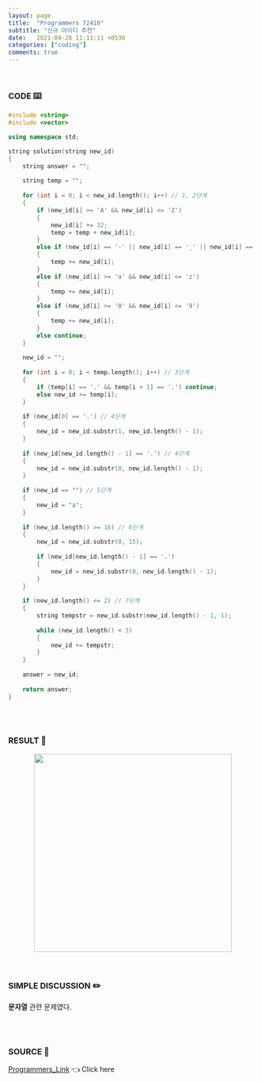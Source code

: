 ```yaml
---
layout: page
title:  "Programmers 72410"
subtitle: "신규 아이디 추천"
date:   2021-04-28 11:11:11 +0530
categories: ["coding"]
comments: true
---
```


<br>

### CODE ⌨️

```c++
#include <string>
#include <vector>

using namespace std;

string solution(string new_id)
{
    string answer = "";
    
    string temp = "";
    
    for (int i = 0; i < new_id.length(); i++) // 1, 2단계
    {
        if (new_id[i] >= 'A' && new_id[i] <= 'Z')
        {
            new_id[i] += 32;
            temp = temp + new_id[i]; 
        }
        else if (new_id[i] == '-' || new_id[i] == '_' || new_id[i] == '.')
        {
            temp += new_id[i];
        }
        else if (new_id[i] >= 'a' && new_id[i] <= 'z')
        {
            temp += new_id[i];
        }
        else if (new_id[i] >= '0' && new_id[i] <= '9')
        {
            temp += new_id[i];
        }
        else continue;
    }
    
    new_id = "";
    
    for (int i = 0; i < temp.length(); i++) // 3단계
    {
        if (temp[i] == '.' && temp[i + 1] == '.') continue;
        else new_id += temp[i];
    }
    
    if (new_id[0] == '.') // 4단계
    {
        new_id = new_id.substr(1, new_id.length() - 1);
    }
    
    if (new_id[new_id.length() - 1] == '.') // 4단계
    {
        new_id = new_id.substr(0, new_id.length() - 1);
    }
    
    if (new_id == "") // 5단계
    {
        new_id = "a";
    }
    
    if (new_id.length() >= 16) // 6단계
    {
        new_id = new_id.substr(0, 15);
        
        if (new_id[new_id.length() - 1] == '.')
        {
            new_id = new_id.substr(0, new_id.length() - 1);
        }
    }
    
    if (new_id.length() <= 2) // 7단계
    {
        string tempstr = new_id.substr(new_id.length() - 1, 1);
        
        while (new_id.length() < 3)
        {
            new_id += tempstr;
        }
    }
    
    answer = new_id;
    
    return answer;
}
```  

<br>
<br>

### RESULT 💛

<img src="{{ '/assets/programmers/p72410r.jpg' }}" style="width: 400px; height: auto; margin-left: auto; margin-right: auto; display: block;">  

<br>
<br>

### SIMPLE DISCUSSION ✏️

**문자열** 관련 문제였다.  

<br>
<br>

### SOURCE 💎

[Programmers_Link][link] 👈 Click here  

<br>

<script src="https://utteranc.es/client.js"
        repo="DCherish/DCherish.github.io"
        issue-term="pathname"
        theme="boxy-light"
        crossorigin="anonymous"
        async>
</script>

[link]: https://programmers.co.kr/learn/courses/30/lessons/72410